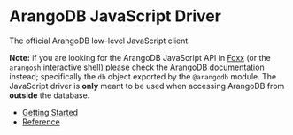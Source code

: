 # ArangoDB JavaScript Driver

The official ArangoDB low-level JavaScript client.

**Note:** if you are looking for the ArangoDB JavaScript API in
[Foxx](https://foxx.arangodb.com) (or the `arangosh` interactive shell) please
check the
[ArangoDB documentation](https://docs.arangodb.com/3.1/Manual/Foxx/Modules.html#the-arangodb-module)
instead; specifically the `db` object exported by the `@arangodb` module. The
JavaScript driver is **only** meant to be used when accessing ArangoDB from
**outside** the database.

* [Getting Started](GettingStarted/README.md)
* [Reference](Reference/README.md)
